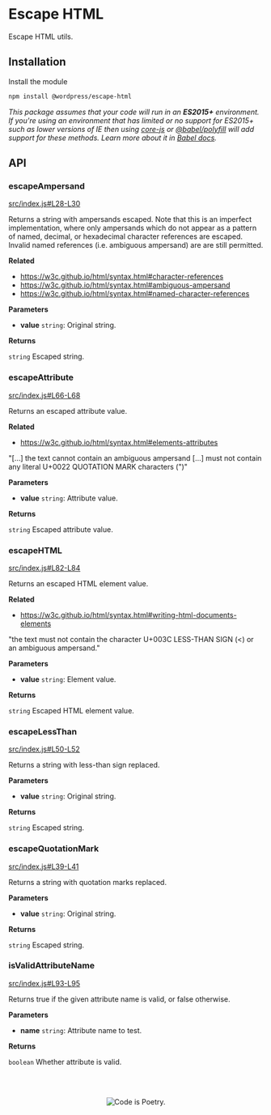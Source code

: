 # Escape HTML

Escape HTML utils.

## Installation

Install the module

```bash
npm install @wordpress/escape-html
```

_This package assumes that your code will run in an **ES2015+** environment. If you're using an environment that has limited or no support for ES2015+ such as lower versions of IE then using [core-js](https://github.com/zloirock/core-js) or [@babel/polyfill](https://babeljs.io/docs/en/next/babel-polyfill) will add support for these methods. Learn more about it in [Babel docs](https://babeljs.io/docs/en/next/caveats)._

## API

<!-- START TOKEN(Autogenerated API docs) -->

### escapeAmpersand

[src/index.js#L28-L30](src/index.js#L28-L30)

Returns a string with ampersands escaped. Note that this is an imperfect
implementation, where only ampersands which do not appear as a pattern of
named, decimal, or hexadecimal character references are escaped. Invalid
named references (i.e. ambiguous ampersand) are are still permitted.

**Related**

-   <https://w3c.github.io/html/syntax.html#character-references>
-   <https://w3c.github.io/html/syntax.html#ambiguous-ampersand>
-   <https://w3c.github.io/html/syntax.html#named-character-references>

**Parameters**

-   **value** `string`: Original string.

**Returns**

`string` Escaped string.

### escapeAttribute

[src/index.js#L66-L68](src/index.js#L66-L68)

Returns an escaped attribute value.

**Related**

-   <https://w3c.github.io/html/syntax.html#elements-attributes>

"[...] the text cannot contain an ambiguous ampersand [...] must not contain
any literal U+0022 QUOTATION MARK characters (")"

**Parameters**

-   **value** `string`: Attribute value.

**Returns**

`string` Escaped attribute value.

### escapeHTML

[src/index.js#L82-L84](src/index.js#L82-L84)

Returns an escaped HTML element value.

**Related**

-   <https://w3c.github.io/html/syntax.html#writing-html-documents-elements>

"the text must not contain the character U+003C LESS-THAN SIGN (\<) or an
ambiguous ampersand."

**Parameters**

-   **value** `string`: Element value.

**Returns**

`string` Escaped HTML element value.

### escapeLessThan

[src/index.js#L50-L52](src/index.js#L50-L52)

Returns a string with less-than sign replaced.

**Parameters**

-   **value** `string`: Original string.

**Returns**

`string` Escaped string.

### escapeQuotationMark

[src/index.js#L39-L41](src/index.js#L39-L41)

Returns a string with quotation marks replaced.

**Parameters**

-   **value** `string`: Original string.

**Returns**

`string` Escaped string.

### isValidAttributeName

[src/index.js#L93-L95](src/index.js#L93-L95)

Returns true if the given attribute name is valid, or false otherwise.

**Parameters**

-   **name** `string`: Attribute name to test.

**Returns**

`boolean` Whether attribute is valid.


<!-- END TOKEN(Autogenerated API docs) -->

<br/><br/><p align="center"><img src="https://s.w.org/style/images/codeispoetry.png?1" alt="Code is Poetry." /></p>
